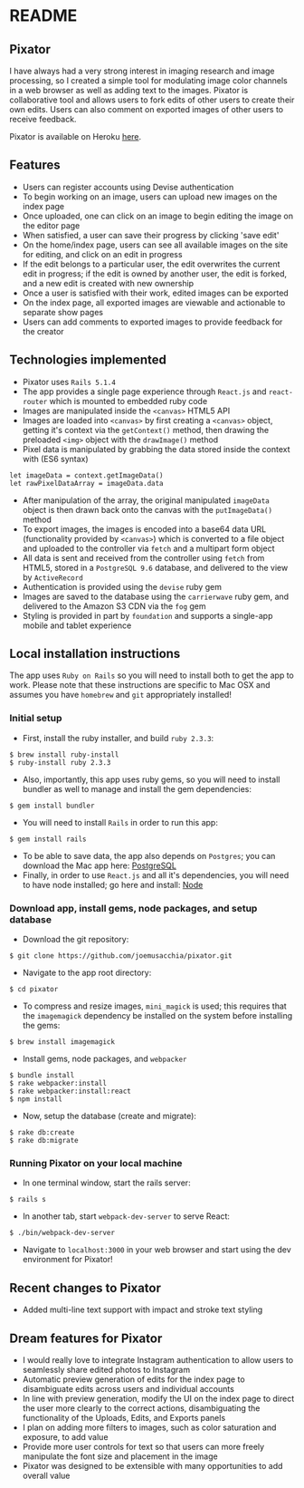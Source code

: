 # README

## Pixator

I have always had a very strong interest in imaging research and image processing, so I created a simple tool for modulating image color channels in a web browser as well as adding text to the images.  Pixator is collaborative tool and allows users to fork edits of other users to create their own edits. Users can also comment on exported images of other users to receive feedback.

Pixator is available on Heroku [here](https://pixator.herokuapp.com).

## Features

* Users can register accounts using Devise authentication
* To begin working on an image, users can upload new images on the index page
* Once uploaded, one can click on an image to begin editing the image on the editor page
* When satisfied, a user can save their progress by clicking 'save edit'
* On the home/index page, users can see all available images on the site for editing, and click on an edit in progress
* If the edit belongs to a particular user, the edit overwrites the current edit in progress; if the edit is owned by another user, the edit is forked, and a new edit is created with new ownership
* Once a user is satisfied with their work, edited images can be exported
* On the index page, all exported images are viewable and actionable to separate show pages
* Users can add comments to exported images to provide feedback for the creator

## Technologies implemented

* Pixator uses `Rails 5.1.4`
* The app provides a single page experience through `React.js` and `react-router` which is mounted to embedded ruby code
* Images are manipulated inside the `<canvas>` HTML5 API
* Images are loaded into `<canvas>` by first creating a `<canvas>` object, getting it's context via the `getContext()` method, then drawing the preloaded `<img>` object with the `drawImage()` method
* Pixel data is manipulated by grabbing the data stored inside the context with (ES6 syntax)
```
let imageData = context.getImageData()
let rawPixelDataArray = imageData.data
```
* After manipulation of the array, the original manipulated `imageData` object is then drawn back onto the canvas with the `putImageData()` method
* To export images, the images is encoded into a base64 data URL (functionality provided by `<canvas>`) which is converted to a file object and uploaded to the controller via `fetch` and a multipart form object
* All data is sent and received from the controller using `fetch` from HTML5, stored in a `PostgreSQL 9.6` database, and delivered to the view by `ActiveRecord`
* Authentication is provided using the `devise` ruby gem
* Images are saved to the database using the `carrierwave` ruby gem, and delivered to the Amazon S3 CDN via the `fog` gem
* Styling is provided in part by `foundation` and supports a single-app mobile and tablet experience

## Local installation instructions

The app uses `Ruby on Rails` so you will need to install both to get the app to work. Please note that these instructions are specific to Mac OSX and assumes you have `homebrew` and `git` appropriately installed!

### Initial setup

* First, install the ruby installer, and build `ruby 2.3.3`:
```
$ brew install ruby-install
$ ruby-install ruby 2.3.3
```
* Also, importantly, this app uses ruby gems, so you will need to install bundler as well to manage and install the gem dependencies:
```
$ gem install bundler
```
* You will need to install `Rails` in order to run this app:
```
$ gem install rails
```
* To be able to save data, the app also depends on `Postgres`; you can download the Mac app here: [PostgreSQL](http://postgresapp.com/)
* Finally, in order to use `React.js` and all it's dependencies, you will need to have node installed; go here and install: [Node](https://nodejs.org/en/)

### Download app, install gems, node packages, and setup database

* Download the git repository:
```
$ git clone https://github.com/joemusacchia/pixator.git
```
* Navigate to the app root directory:
```
$ cd pixator
```
* To compress and resize images, `mini_magick` is used; this requires that the `imagemagick` dependency be installed on the system before installing the gems:
```
$ brew install imagemagick
```
* Install gems, node packages, and `webpacker`
```
$ bundle install
$ rake webpacker:install
$ rake webpacker:install:react
$ npm install
```
* Now, setup the database (create and migrate):
```
$ rake db:create
$ rake db:migrate
```

### Running Pixator on your local machine

* In one terminal window, start the rails server:
```
$ rails s
```
* In another tab, start `webpack-dev-server` to serve React:
```
$ ./bin/webpack-dev-server
```
* Navigate to `localhost:3000` in your web browser and start using the dev environment for Pixator!

## Recent changes to Pixator

* Added multi-line text support with impact and stroke text styling

## Dream features for Pixator

* I would really love to integrate Instagram authentication to allow users to seamlessly share edited photos to Instagram
* Automatic preview generation of edits for the index page to disambiguate edits across users and individual accounts
* In line with preview generation, modify the UI on the index page to direct the user more clearly to the correct actions, disambiguating the functionality of the Uploads, Edits, and Exports panels
* I plan on adding more filters to images, such as color saturation and exposure, to add value
* Provide more user controls for text so that users can more freely manipulate the font size and placement in the image
* Pixator was designed to be extensible with many opportunities to add overall value
